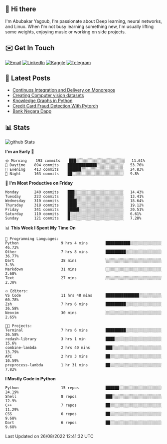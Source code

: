 ## 👋 Hi there

I'm Abubakar Yagoub, I'm passionate about Deep learning, neural networks, and
Linux. When I'm not busy learning something new, I'm usually lifting some
weights, enjoying music or working on side projects.

## ✉️ Get In Touch

[![Email](https://img.shields.io/badge/Email-f1f1f1?style=for-the-badge&logo=gmail&logoColor=0f111a)](mailto:git@blacksuan19.dev)
[![LinkedIn](https://img.shields.io/badge/LinkedIn-0077B5?style=for-the-badge&logo=linkedin&logoColor=white)](https://www.linkedin.com/in/blacksuan19/)
[![Kaggle](https://img.shields.io/badge/Kaggle-5acfff?style=for-the-badge&logo=kaggle&logoColor=white)](http://kaggle.com/abubakaryagob/)
[![Telegram](https://img.shields.io/badge/Telegram-2CA5E0?style=for-the-badge&logo=telegram&logoColor=white)](https://t.me/blacksuan19)

## 📩 Latest Posts

<!-- BLOG-POST-LIST:START -->
- [Continuos Integration and Delivery on Monorepos](http://blacksuan19.dev/blog/github-actions-monorepos/)
- [Creating Computer vision datasets](http://blacksuan19.dev/blog/creating-datasets/)
- [Knowledge Graphs in Python](http://blacksuan19.dev/projects/Knowledge_Graphs/)
- [Credit Card Fraud Detection With Pytorch](http://blacksuan19.dev/projects/credit-card-fraud-detection-with-pytorch/)
- [Bank Negara Dapp](http://blacksuan19.dev/projects/bank-negara/)
<!-- BLOG-POST-LIST:END -->

## 📊 Stats

![github Stats](https://github-readme-stats.vercel.app/api?username=blacksuan19&theme=github_dark&show_icons=true&count_private=true&custom_title=Github%20Stats&hide_border=true)

<!--START_SECTION:waka-->
**I'm an Early 🐤** 

```text
🌞 Morning    193 commits    ███░░░░░░░░░░░░░░░░░░░░░░   11.61% 
🌆 Daytime    894 commits    █████████████░░░░░░░░░░░░   53.76% 
🌃 Evening    413 commits    ██████░░░░░░░░░░░░░░░░░░░   24.83% 
🌙 Night      163 commits    ██░░░░░░░░░░░░░░░░░░░░░░░   9.8%

```
📅 **I'm Most Productive on Friday** 

```text
Monday       240 commits    ███░░░░░░░░░░░░░░░░░░░░░░   14.43% 
Tuesday      223 commits    ███░░░░░░░░░░░░░░░░░░░░░░   13.41% 
Wednesday    310 commits    ████░░░░░░░░░░░░░░░░░░░░░   18.64% 
Thursday     318 commits    ████░░░░░░░░░░░░░░░░░░░░░   19.12% 
Friday       341 commits    █████░░░░░░░░░░░░░░░░░░░░   20.51% 
Saturday     110 commits    █░░░░░░░░░░░░░░░░░░░░░░░░   6.61% 
Sunday       121 commits    █░░░░░░░░░░░░░░░░░░░░░░░░   7.28%

```


📊 **This Week I Spent My Time On** 

```text
💬 Programming Languages: 
Python                   9 hrs 4 mins        ███████████░░░░░░░░░░░░░░   46.72% 
Other                    7 hrs 8 mins        █████████░░░░░░░░░░░░░░░░   36.77% 
Dart                     38 mins             ░░░░░░░░░░░░░░░░░░░░░░░░░   3.3% 
Markdown                 31 mins             ░░░░░░░░░░░░░░░░░░░░░░░░░   2.68% 
Text                     27 mins             ░░░░░░░░░░░░░░░░░░░░░░░░░   2.38%

🔥 Editors: 
VS Code                  11 hrs 48 mins      ███████████████░░░░░░░░░░   60.78% 
Zsh                      7 hrs 6 mins        █████████░░░░░░░░░░░░░░░░   36.58% 
Neovim                   30 mins             ░░░░░░░░░░░░░░░░░░░░░░░░░   2.65%

🐱‍💻 Projects: 
Terminal                 7 hrs 6 mins        █████████░░░░░░░░░░░░░░░░   36.58% 
redash-library           3 hrs 1 min         ████░░░░░░░░░░░░░░░░░░░░░   15.6% 
combine-lambda           2 hrs 40 mins       ███░░░░░░░░░░░░░░░░░░░░░░   13.79% 
API                      2 hrs 3 mins        ██░░░░░░░░░░░░░░░░░░░░░░░   10.59% 
preprocess-lambda        1 hr 31 mins        ██░░░░░░░░░░░░░░░░░░░░░░░   7.82%

```

**I Mostly Code in Python** 

```text
Python                   15 repos            ██████░░░░░░░░░░░░░░░░░░░   24.19% 
Shell                    8 repos             ███░░░░░░░░░░░░░░░░░░░░░░   12.9% 
C++                      7 repos             ██░░░░░░░░░░░░░░░░░░░░░░░   11.29% 
CSS                      6 repos             ██░░░░░░░░░░░░░░░░░░░░░░░   9.68% 
Dart                     6 repos             ██░░░░░░░░░░░░░░░░░░░░░░░   9.68%

```



 Last Updated on 26/08/2022 12:41:32 UTC
<!--END_SECTION:waka-->
